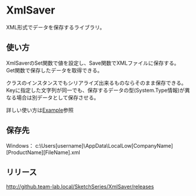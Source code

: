# XmlSaver
XML形式でデータを保存するライブラリ。

## 使い方
XmlSaverのSet関数で値を設定し、Save関数でXMLファイルに保存する。  
Get関数で保存したデータを取得できる。  

クラスのインスタンスでもシリアライズ出来るものならそのまま保存できる。  
Keyに指定した文字列が同一でも、保存するデータの型(System.Type情報)が異なる場合は別データとして保存させる。

詳しい使い方は[Example](http://github.team-lab.local/SketchSeries/XmlSaver/blob/master/Assets/XmlSaver/Example/Example.cs)参照

## 保存先
Windows： c:\Users\[username]\AppData\LocalLow\[CompanyName]\[ProductName]\[FileName].xml

## リリース
http://github.team-lab.local/SketchSeries/XmlSaver/releases
